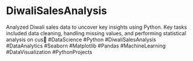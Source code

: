# DiwaliSalesAnalysis
Analyzed Diwali sales data to uncover key insights using Python. Key tasks included data cleaning, handling missing values, and performing statistical analysis on cus📂 #DataScience #Python #DiwaliSalesAnalysis #DataAnalytics #Seaborn #Matplotlib #Pandas #MachineLearning #DataVisualization #PythonProjects
